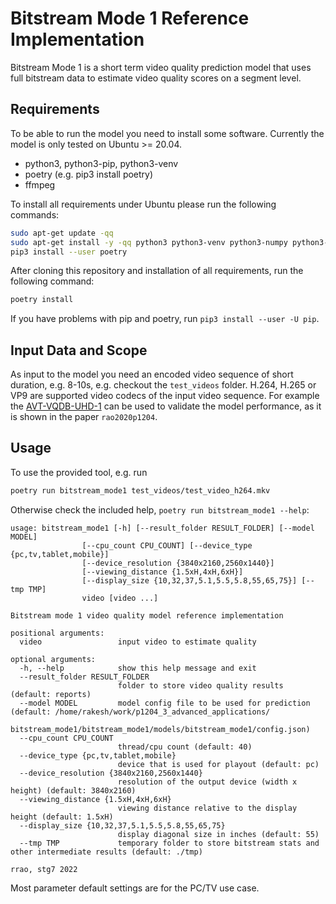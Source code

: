 # Bitstream Mode 1 Reference Implementation
Bitstream Mode 1 is a short term video quality prediction model that uses full bitstream data to estimate video quality scores on a segment level.

## Requirements
To be able to run the model you need to install some software.
Currently the model is only tested on Ubuntu >= 20.04.

* python3, python3-pip, python3-venv
* poetry (e.g. pip3 install poetry)
* ffmpeg

To install all requirements under Ubuntu please run the following commands:

```bash
sudo apt-get update -qq
sudo apt-get install -y -qq python3 python3-venv python3-numpy python3-pip git ffmpeg
pip3 install --user poetry
```

After cloning this repository and installation of all requirements, run the following command:

```bash
poetry install
```

If you have problems with pip and poetry, run `pip3 install --user -U pip`.

## Input Data and Scope

As input to the model you need an encoded video sequence of short duration, e.g. 8-10s, e.g. checkout the `test_videos` folder.
H.264, H.265 or VP9 are supported video codecs of the input video sequence.
For example the [AVT-VQDB-UHD-1](https://github.com/Telecommunication-Telemedia-Assessment/AVT-VQDB-UHD-1) can be used to validate the model performance, as it is shown in the paper `rao2020p1204`.

## Usage
To use the provided tool, e.g. run
```bash
poetry run bitstream_mode1 test_videos/test_video_h264.mkv
```

Otherwise check the included help, `poetry run bitstream_mode1 --help`:
```
usage: bitstream_mode1 [-h] [--result_folder RESULT_FOLDER] [--model MODEL] 
                [--cpu_count CPU_COUNT] [--device_type {pc,tv,tablet,mobile}] 
                [--device_resolution {3840x2160,2560x1440}]
                [--viewing_distance {1.5xH,4xH,6xH}] 
                [--display_size {10,32,37,5.1,5.5,5.8,55,65,75}] [--tmp TMP]
                video [video ...]

Bitstream mode 1 video quality model reference implementation

positional arguments:
  video                 input video to estimate quality

optional arguments:
  -h, --help            show this help message and exit
  --result_folder RESULT_FOLDER
                        folder to store video quality results (default: reports)
  --model MODEL         model config file to be used for prediction (default: /home/rakesh/work/p1204_3_advanced_applications/
                        bitstream_mode1/bitstream_mode1/models/bitstream_mode1/config.json)
  --cpu_count CPU_COUNT
                        thread/cpu count (default: 40)
  --device_type {pc,tv,tablet,mobile}
                        device that is used for playout (default: pc)
  --device_resolution {3840x2160,2560x1440}
                        resolution of the output device (width x height) (default: 3840x2160)
  --viewing_distance {1.5xH,4xH,6xH}
                        viewing distance relative to the display height (default: 1.5xH)
  --display_size {10,32,37,5.1,5.5,5.8,55,65,75}
                        display diagonal size in inches (default: 55)
  --tmp TMP             temporary folder to store bitstream stats and other intermediate results (default: ./tmp)

rrao, stg7 2022

```

Most parameter default settings are for the PC/TV use case.